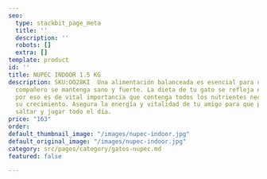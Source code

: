 ```yaml
---
seo:
  type: stackbit_page_meta
  title: ''
  description: ''
  robots: []
  extra: []
template: product
id: ''
title: NUPEC INDOOR 1.5 KG
description: SKU:OO28KI  Una alimentación balanceada es esencial para que tu fiel
  compañero se mantenga sano y fuerte. La dieta de tu gato se refleja en su pelaje,
  por eso es de vital importancia que contenga todos los nutrientes necesarios para
  su crecimiento. Asegura la energía y vitalidad de tu amigo para que pueda correr,
  saltar y jugar todo el día.
price: "163"
order: 
default_thumbnail_image: "/images/nupec-indoor.jpg"
default_original_image: "/images/nupec-indoor.jpg"
category: src/pages/category/gatos-nupec.md
featured: false

---
```

